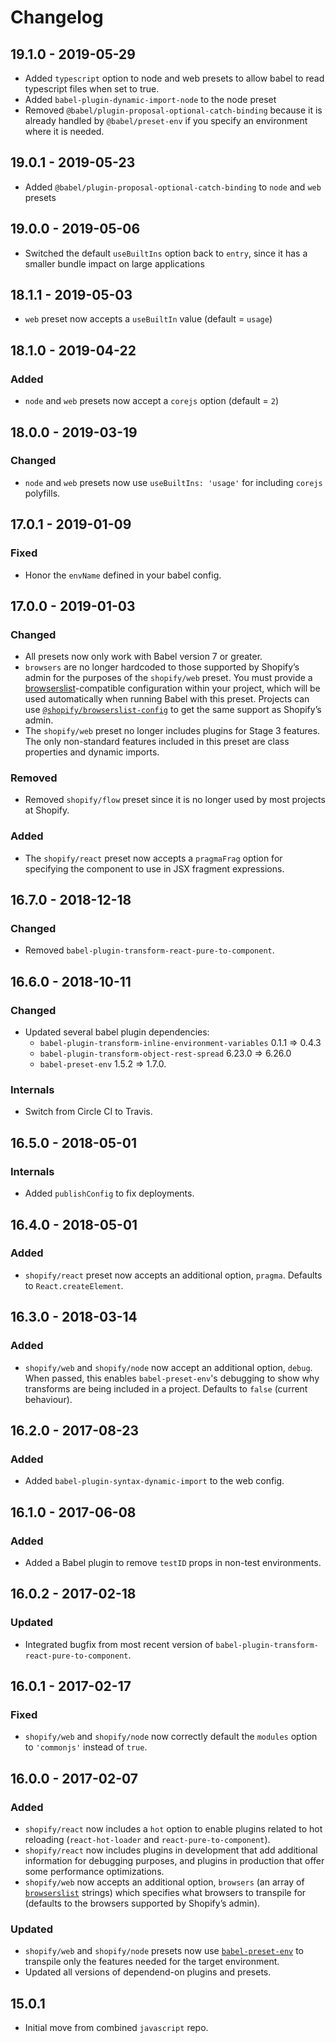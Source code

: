 # Changelog

<!-- ## Unreleased -->

## 19.1.0 - 2019-05-29

- Added `typescript` option to node and web presets to allow babel to read typescript files when set to true.
- Added `babel-plugin-dynamic-import-node` to the node preset
- Removed `@babel/plugin-proposal-optional-catch-binding` because it is already handled by `@babel/preset-env` if you specify an environment where it is needed.

## 19.0.1 - 2019-05-23

- Added `@babel/plugin-proposal-optional-catch-binding` to `node` and `web` presets

## 19.0.0 - 2019-05-06

- Switched the default `useBuiltIns` option back to `entry`, since it has a smaller bundle impact on large applications

## 18.1.1 - 2019-05-03

- `web` preset now accepts a `useBuiltIn` value (default = `usage`)

## 18.1.0 - 2019-04-22

### Added

- `node` and `web` presets now accept a `corejs` option (default = `2`)

## 18.0.0 - 2019-03-19

### Changed

- `node` and `web` presets now use `useBuiltIns: 'usage'` for including `corejs` polyfills.

## 17.0.1 - 2019-01-09

### Fixed

- Honor the `envName` defined in your babel config.

## 17.0.0 - 2019-01-03

### Changed

- All presets now only work with Babel version 7 or greater.
- `browsers` are no longer hardcoded to those supported by Shopify’s admin for the purposes of the `shopify/web` preset. You must provide a [browserslist](https://github.com/browserslist/browserslist)-compatible configuration within your project, which will be used automatically when running Babel with this preset. Projects can use [`@shopify/browserslist-config`](https://github.com/Shopify/browserslist-config) to get the same support as Shopify’s admin.
- The `shopify/web` preset no longer includes plugins for Stage 3 features. The only non-standard features included in this preset are class properties and dynamic imports.


### Removed

- Removed `shopify/flow` preset since it is no longer used by most projects at Shopify.

### Added

- The `shopify/react` preset now accepts a `pragmaFrag` option for specifying the component to use in JSX fragment expressions.

## 16.7.0 - 2018-12-18

### Changed

- Removed `babel-plugin-transform-react-pure-to-component`.

## 16.6.0 - 2018-10-11

### Changed

- Updated several babel plugin dependencies:
  - `babel-plugin-transform-inline-environment-variables` 0.1.1 => 0.4.3
  - `babel-plugin-transform-object-rest-spread` 6.23.0 => 6.26.0
  - `babel-preset-env` 1.5.2 => 1.7.0.


### Internals

- Switch from Circle CI to Travis.

## 16.5.0 - 2018-05-01

### Internals

- Added `publishConfig` to fix deployments.

## 16.4.0 - 2018-05-01

### Added

- `shopify/react` preset now accepts an additional option, `pragma`. Defaults to `React.createElement`.

## 16.3.0 - 2018-03-14

### Added

- `shopify/web` and `shopify/node` now accept an additional option, `debug`. When passed, this enables `babel-preset-env`'s debugging to show why transforms are being included in a project. Defaults to `false` (current behaviour).

## 16.2.0 - 2017-08-23

### Added
- Added `babel-plugin-syntax-dynamic-import` to the web config.

## 16.1.0 - 2017-06-08

### Added

- Added a Babel plugin to remove `testID` props in non-test environments.

## 16.0.2 - 2017-02-18

### Updated

- Integrated bugfix from most recent version of `babel-plugin-transform-react-pure-to-component`.

## 16.0.1 - 2017-02-17

### Fixed

- `shopify/web` and `shopify/node` now correctly default the `modules` option to `'commonjs'` instead of `true`.

## 16.0.0 - 2017-02-07

### Added

- `shopify/react` now includes a `hot` option to enable plugins related to hot reloading (`react-hot-loader` and `react-pure-to-component`).
- `shopify/react` now includes plugins in development that add additional information for debugging purposes, and plugins in production that offer some performance optimizations.
- `shopify/web` now accepts an additional option, `browsers` (an array of [`browserslist`](https://github.com/ai/browserslist) strings) which specifies what browsers to transpile for (defaults to the browsers supported by Shopify’s admin).


### Updated

- `shopify/web` and `shopify/node` presets now use [`babel-preset-env`](https://github.com/babel/babel-preset-env) to transpile only the features needed for the target environment.
- Updated all versions of dependend-on plugins and presets.

## 15.0.1

- Initial move from combined `javascript` repo.
